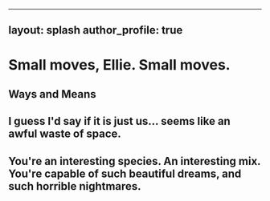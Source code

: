 
---
layout: splash
author_profile: true
---

# Small moves, Ellie. Small moves.


## Ways and Means



## I guess I'd say if it is just us... seems like an awful waste of space.


## You're an interesting species. An interesting mix. You're capable of such beautiful dreams, and such horrible nightmares.
